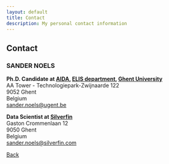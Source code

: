 ```yaml
---
layout: default
title: Contact
description: My personal contact information
---
```


## Contact

### SANDER NOELS

**Ph.D. Candidate at [AIDA](https://aida.ugent.be/), [ELIS department](https://www.ugent.be/ea/elis/en), [Ghent University](https://www.ugent.be/en)** \
AA Tower - Technologiepark-Zwijnaarde 122 \
9052 Ghent \
Belgium \
sander.noels@ugent.be


**Data Scientist at [Silverfin](https://www.silverfin.com/)** \
Gaston Crommenlaan 12 \
9050 Ghent \
Belgium \
sander.noels@silverfin.com

[Back](./)


